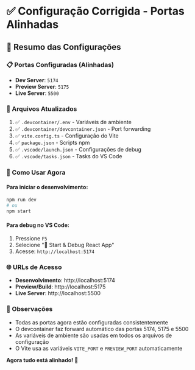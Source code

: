 # ✅ Configuração Corrigida - Portas Alinhadas

## 🎯 Resumo das Configurações

### 📋 Portas Configuradas (Alinhadas)
- **Dev Server**: `5174`
- **Preview Server**: `5175`
- **Live Server**: `5500`

### 🔧 Arquivos Atualizados
1. ✅ `.devcontainer/.env` - Variáveis de ambiente
2. ✅ `.devcontainer/devcontainer.json` - Port forwarding
3. ✅ `vite.config.ts` - Configuração do Vite
4. ✅ `package.json` - Scripts npm
5. ✅ `.vscode/launch.json` - Configurações de debug
6. ✅ `.vscode/tasks.json` - Tasks do VS Code

### 🚀 Como Usar Agora

#### Para iniciar o desenvolvimento:
```bash
npm run dev
# ou
npm start
```

#### Para debug no VS Code:
1. Pressione `F5`
2. Selecione "🚀 Start & Debug React App"
3. Acesse: `http://localhost:5174`

### 🌐 URLs de Acesso
- **Desenvolvimento**: http://localhost:5174
- **Preview/Build**: http://localhost:5175
- **Live Server**: http://localhost:5500

### 📝 Observações
- Todas as portas agora estão configuradas consistentemente
- O devcontainer faz forward automático das portas 5174, 5175 e 5500
- As variáveis de ambiente são usadas em todos os arquivos de configuração
- O Vite usa as variáveis `VITE_PORT` e `PREVIEW_PORT` automaticamente

**Agora tudo está alinhado! 🎉**
